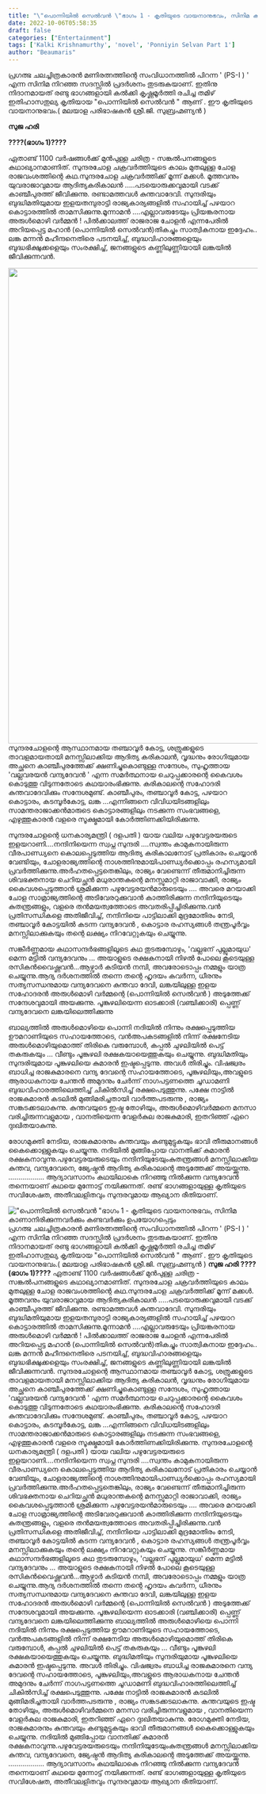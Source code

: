 ```yaml
---
title: "\"പൊന്നിയിൽ സെൽവൻ \"ഭാഗം 1 - കൃതിയുടെ വായനാനുഭവം, സിനിമ കാണാനിരിക്കുന്നവർക്കും കണ്ടവർക്കും ഉപയോഗപ്പെടും"
date: 2022-10-06T05:58:35
draft: false
categories: ["Entertainment"]
tags: ['Kalki Krishnamurthy', 'novel', 'Ponniyin Selvan Part 1']
author: "Beaumaris"
---
```


പ്രഗത്ഭ ചലച്ചിത്രകാരൻ മണിരത്നത്തിന്റെ സംവിധാനത്തിൽ പിറന്ന ' (PS-I ) ' എന്ന സിനിമ നിറഞ്ഞ സദസ്സിൽ പ്രദർശനം തുടരുകയാണ്. ഇതിനു നിദാനമായത് രണ്ടു ഭാഗങ്ങളായി കൽക്കി കൃഷ്ണമൂർത്തി രചിച്ച തമിഴ് ഇതിഹാസതുല്യ കൃതിയായ "പൊന്നിയിൽ സെൽവൻ " ആണ് .
ഈ കൃതിയുടെ വായനാനുഭവം.( മലയാള പരിഭാഷകൻ ശ്രീ.ജി. സുബ്രഹ്മണ്യൻ )

<strong>സുജ ഹരി</strong>

<strong>????(ഭാഗം 1)????</strong>

ഏതാണ്ട് 1100 വർഷങ്ങൾക്ക് മുൻപുള്ള ചരിത്ര - സങ്കൽപനങ്ങളുടെ കഥാഖ്യാനമാണിത്. സുന്ദരചോള ചക്രവർത്തിയുടെ കാലം മുതലുള്ള ചോള രാജവംശത്തിന്റെ കഥ.സുന്ദരചോള ചക്രവർത്തിക്ക് മൂന്ന് മക്കൾ. മൂത്തവനും യുവരാജാവുമായ ആദിത്യകരികാലൻ .....പടയൊരുക്കവുമായി വടക്ക് കാഞ്ചീപുരത്ത് ജീവിക്കുന്നു. രണ്ടാമത്തവൾ കുന്തവാദേവി. സുന്ദരിയും ബുദ്ധിമതിയുമായ ഇളയതമ്പുരാട്ടി രാജ്യകാര്യങ്ങളിൽ സഹായിച്ച് പഴയാറ കൊട്ടാരത്തിൽ താമസിക്കുന്നു.മൂന്നാമൻ ....എല്ലാവരുടേയും പ്രിയങ്കരനായ അരുൾമൊഴി വർമ്മൻ ! പിൽക്കാലത്ത് രാജരാജ ചോളൻ എന്നപേരിൽ അറിയപ്പെട്ട മഹാൻ (പൊന്നിയിൽ സെൽവൻ)തികച്ചും സാത്വികനായ ഇദ്ദേഹം.. ലങ്ക മന്നൻ മഹീന്ദനെതിരെ പടനയിച്ച്, ബുദ്ധവിഹാരങ്ങളെയും ബുദ്ധഭിക്ഷുക്കളെയും സംരക്ഷിച്ച്, ജനങ്ങളുടെ കണ്ണിലുണ്ണിയായി ലങ്കയിൽ ജീവിക്കുന്നവൻ.

<img class="size-full wp-image-353467 aligncenter" src="https://cdn.boolokam.com/articles/2022/10/wfffgggg.jpg" alt="" width="732" height="960" />സുന്ദരചോളന്റെ ആസ്ഥാനമായ തഞ്ചാവൂർ കോട്ട, ശത്രുക്കളുടെ താവളമായതായി മനസ്സിലാക്കിയ ആദിത്യ കരികാലൻ, വൃദ്ധനും രോഗിയുമായ അച്ഛനെ കാഞ്ചീപുരത്തേക്ക് ക്ഷണിച്ചുകൊണ്ടുള്ള സന്ദേശം, സുഹൃത്തായ 'വല്ലവരയൻ വന്ദ്യദേവൻ ' എന്ന സമർത്ഥനായ ചെറുപ്പക്കാരന്റെ കൈവശം കൊടുത്തു വിടുന്നതോടെ കഥയാരംഭിക്കുന്നു. കരികാലന്റെ സഹോദരി കുന്തവാദേവിക്കും സന്ദേശമുണ്ട്. കാഞ്ചീപുരം, തഞ്ചാവൂർ കോട്ട, പഴയാറ കൊട്ടാരം, കടമ്പൂർകോട്ട, ലങ്ക ...എന്നിങ്ങനെ വിവിധയിടങ്ങളിലും സാമന്തരാജാക്കൻമാരുടെ കൊട്ടാരങ്ങളിലും നടക്കുന്ന സംഭവങ്ങളെ, എഴുത്തുകാരൻ വളരെ സൂക്ഷ്മമായി കോർത്തിണക്കിയിരിക്കുന്നു.

സുന്ദരചോളന്റെ ധനകാര്യമന്ത്രി ( ദളപതി ) യായ വലിയ പഴുവേട്ടരയരുടെ ഇളയറാണി....നന്ദിനിയെന്ന സ്വപ്ന സുന്ദരി ....സ്വന്തം കാമുകനായിരുന്ന വീരപാണ്ഡ്യനെ കൊലപ്പെടുത്തിയ ആദിത്യ കരികാലനോട് പ്രതികാരം ചെയ്യാൻ വേണ്ടിയും, ചോളരാജ്യത്തിന്റെ നാശത്തിനുമായിപാണ്ഡ്യർക്കൊപ്പം രഹസ്യമായി പ്രവർത്തിക്കുന്നു.അർഹതപ്പെട്ടതെങ്കിലും, രാജ്യം വേണ്ടെന്ന് തീരുമാനിച്ചിരുന്ന ശിവഭക്തനായ ചെറിയച്ഛൻ മധുരാന്തകന്റെ മനസ്സുമാറ്റി രാജാവാക്കി, രാജ്യം കൈവശപ്പെടുത്താൻ ശ്രമിക്കുന്ന പഴുവേട്ടരയൻമാരുടെയും .... അവരെ മറയാക്കി ചോള സാമ്രാജ്യത്തിന്റെ അടിവേരറുക്കുവാൻ കാത്തിരിക്കുന്ന നന്ദിനിയുടെയും കുതന്ത്രങ്ങളും, വളരെ തൻമയത്വത്തോടെ അവതരിപ്പിച്ചിരിക്കുന്നു.വൻ പ്രതിസന്ധികളെ അതിജീവിച്ച്, നന്ദിനിയെ പാട്ടിലാക്കി മുദ്രമോതിരം നേടി, തഞ്ചാവൂർ കോട്ടയിൽ കടന്ന വന്ദ്യദേവൻ , കൊട്ടാര രഹസ്യങ്ങൾ തന്ത്രപൂർവ്വം മനസ്സിലാക്കുകയും തന്റെ ലക്ഷ്യം നിറവേറ്റുകയും ചെയ്യുന്നു.

സങ്കീർണ്ണമായ കഥാസന്ദർഭങ്ങളിലൂടെ കഥ തുടരുമ്പോഴും, 'വല്ലഭന് പുല്ലുമായുധ' മെന്ന മട്ടിൽ വന്ദ്യദേവനും ... അയാളുടെ രക്ഷകനായി നിഴൽ പോലെ കൂടെയുള്ള രസികൻവൈഷ്ണവൻ...ആഴ്വാർ കടിയൻ നമ്പി, അവരോടൊപ്പം നമ്മളും യാത്ര ചെയ്യുന്നു.ആദ്യ ദർശനത്തിൽ തന്നെ തന്റെ ഹൃദയം കവർന്ന, ധീരനും സത്യസന്ധനുമായ വന്ദ്യദേവനെ കുന്തവാ ദേവി, ലങ്കയിലുള്ള ഇളയ സഹോദരൻ അരുൾമൊഴി വർമ്മന്റെ (പൊന്നിയിൽ സെൽവൻ ) അടുത്തേക്ക് സന്ദേശവുമായി അയക്കുന്നു. പൂങ്കുഴലിയെന്ന ഓടക്കാരി (വഞ്ചിക്കാരി) പ്പെണ്ണ് വന്ദ്യദേവനെ ലങ്കയിലെത്തിക്കുന്നു

ബാല്യത്തിൽ അരുൾമൊഴിയെ പൊന്നി നദിയിൽ നിന്നും രക്ഷപ്പെടുത്തിയ ഊമറാണിയുടെ സഹായത്തോടെ, വൻഅപകടങ്ങളിൽ നിന്ന് രക്ഷനേടിയ അരുൾമൊഴിയുമൊത്ത് തിരികെ വരുമ്പോൾ, കപ്പൽ ചുഴലിയിൽ പെട്ട് തകരുകയും ... വീണ്ടും പൂങ്കുഴലി രക്ഷകയായെത്തുകയും ചെയ്യുന്നു.
ബുദ്ധിമതിയും സുന്ദരിയുമായ പൂങ്കുഴലിയെ കുമാരൻ ഇഷ്ടപ്പെടുന്നു. അവൾ തിരിച്ചും. വിഷജ്വരം ബാധിച്ച രാജകുമാരനെ വന്ദ്യ ദേവന്റെ സഹായത്തോടെ, പൂങ്കുഴലിയും,അവളുടെ ആരാധകനായ ചേന്തൻ അമുദനും ചേർന്ന് നാഗപട്ടണത്തെ ചൂഡാമണി ബുദ്ധവിഹാരത്തിലെത്തിച്ച് ചികിൽസിച്ച് രക്ഷപെടുത്തുന്നു. പക്ഷേ നാട്ടിൽ രാജകുമാരൻ കടലിൽ മുങ്ങിമരിച്ചതായി വാർത്തപടരുന്നു , രാജ്യം സങ്കടക്കടലാകുന്നു. കുന്തവയുടെ ഇഷ്ട തോഴിയും, അരുൾമൊഴിവർമ്മനെ മനസാ വരിച്ചിരുന്നവളുമായ , വാനതിയെന്ന വേളർകുല രാജകുമാരി, ഇതറിഞ്ഞ് ഏറെ ദുഃഖിതയാകുന്നു.

രോഗമുക്തി നേടിയ, രാജകുമാരനും കുന്തവയും കണ്ടുമുട്ടുകയും ഭാവി തീരുമാനങ്ങൾ കൈക്കൊള്ളുകയും ചെയ്യുന്നു. നദിയിൽ മുങ്ങിപ്പോയ വാനതിക്ക് കുമാരൻ രക്ഷകനാവുന്നു.പഴുവേട്ടരയരുടെയും നന്ദിനിയുടേയുംകുതന്ത്രങ്ങൾ മനസ്സിലാക്കിയ കുന്തവ, വന്ദ്യദേവനെ, ജ്യേഷ്ഠൻ ആദിത്യ കരികാലന്റെ അടുത്തേക്ക് അയയ്ക്കുന്നു.
..................
ആദ്യാവസാനം കഥയിലാകെ നിറഞ്ഞു നിൽക്കുന്ന വന്ദ്യദേവൻ തന്നെയാണ് കഥയെ മുന്നോട്ട് നയിക്കുന്നത്.
രണ്ട് ഭാഗങ്ങളായുള്ള കൃതിയുടെ സവിശേഷത, അതീവലളിതവും സുന്ദരവുമായ ആഖ്യാന രീതിയാണ്.


!["പൊന്നിയിൽ സെൽവൻ "ഭാഗം 1 - കൃതിയുടെ വായനാനുഭവം, സിനിമ കാണാനിരിക്കുന്നവർക്കും കണ്ടവർക്കും ഉപയോഗപ്പെടും](https://cdn.boolokam.com/articles/2022/10/wfffgggg.jpg)പ്രഗത്ഭ ചലച്ചിത്രകാരൻ മണിരത്നത്തിന്റെ സംവിധാനത്തിൽ പിറന്ന ' (PS-I ) ' എന്ന സിനിമ നിറഞ്ഞ സദസ്സിൽ പ്രദർശനം തുടരുകയാണ്. ഇതിനു നിദാനമായത് രണ്ടു ഭാഗങ്ങളായി കൽക്കി കൃഷ്ണമൂർത്തി രചിച്ച തമിഴ് ഇതിഹാസതുല്യ കൃതിയായ "പൊന്നിയിൽ സെൽവൻ " ആണ് . ഈ കൃതിയുടെ വായനാനുഭവം.( മലയാള പരിഭാഷകൻ ശ്രീ.ജി. സുബ്രഹ്മണ്യൻ ) **സുജ ഹരി** **????(ഭാഗം 1)????** ഏതാണ്ട് 1100 വർഷങ്ങൾക്ക് മുൻപുള്ള ചരിത്ര - സങ്കൽപനങ്ങളുടെ കഥാഖ്യാനമാണിത്. സുന്ദരചോള ചക്രവർത്തിയുടെ കാലം മുതലുള്ള ചോള രാജവംശത്തിന്റെ കഥ.സുന്ദരചോള ചക്രവർത്തിക്ക് മൂന്ന് മക്കൾ. മൂത്തവനും യുവരാജാവുമായ ആദിത്യകരികാലൻ .....പടയൊരുക്കവുമായി വടക്ക് കാഞ്ചീപുരത്ത് ജീവിക്കുന്നു. രണ്ടാമത്തവൾ കുന്തവാദേവി. സുന്ദരിയും ബുദ്ധിമതിയുമായ ഇളയതമ്പുരാട്ടി രാജ്യകാര്യങ്ങളിൽ സഹായിച്ച് പഴയാറ കൊട്ടാരത്തിൽ താമസിക്കുന്നു.മൂന്നാമൻ ....എല്ലാവരുടേയും പ്രിയങ്കരനായ അരുൾമൊഴി വർമ്മൻ ! പിൽക്കാലത്ത് രാജരാജ ചോളൻ എന്നപേരിൽ അറിയപ്പെട്ട മഹാൻ (പൊന്നിയിൽ സെൽവൻ)തികച്ചും സാത്വികനായ ഇദ്ദേഹം.. ലങ്ക മന്നൻ മഹീന്ദനെതിരെ പടനയിച്ച്, ബുദ്ധവിഹാരങ്ങളെയും ബുദ്ധഭിക്ഷുക്കളെയും സംരക്ഷിച്ച്, ജനങ്ങളുടെ കണ്ണിലുണ്ണിയായി ലങ്കയിൽ ജീവിക്കുന്നവൻ. സുന്ദരചോളന്റെ ആസ്ഥാനമായ തഞ്ചാവൂർ കോട്ട, ശത്രുക്കളുടെ താവളമായതായി മനസ്സിലാക്കിയ ആദിത്യ കരികാലൻ, വൃദ്ധനും രോഗിയുമായ അച്ഛനെ കാഞ്ചീപുരത്തേക്ക് ക്ഷണിച്ചുകൊണ്ടുള്ള സന്ദേശം, സുഹൃത്തായ 'വല്ലവരയൻ വന്ദ്യദേവൻ ' എന്ന സമർത്ഥനായ ചെറുപ്പക്കാരന്റെ കൈവശം കൊടുത്തു വിടുന്നതോടെ കഥയാരംഭിക്കുന്നു. കരികാലന്റെ സഹോദരി കുന്തവാദേവിക്കും സന്ദേശമുണ്ട്. കാഞ്ചീപുരം, തഞ്ചാവൂർ കോട്ട, പഴയാറ കൊട്ടാരം, കടമ്പൂർകോട്ട, ലങ്ക ...എന്നിങ്ങനെ വിവിധയിടങ്ങളിലും സാമന്തരാജാക്കൻമാരുടെ കൊട്ടാരങ്ങളിലും നടക്കുന്ന സംഭവങ്ങളെ, എഴുത്തുകാരൻ വളരെ സൂക്ഷ്മമായി കോർത്തിണക്കിയിരിക്കുന്നു. സുന്ദരചോളന്റെ ധനകാര്യമന്ത്രി ( ദളപതി ) യായ വലിയ പഴുവേട്ടരയരുടെ ഇളയറാണി....നന്ദിനിയെന്ന സ്വപ്ന സുന്ദരി ....സ്വന്തം കാമുകനായിരുന്ന വീരപാണ്ഡ്യനെ കൊലപ്പെടുത്തിയ ആദിത്യ കരികാലനോട് പ്രതികാരം ചെയ്യാൻ വേണ്ടിയും, ചോളരാജ്യത്തിന്റെ നാശത്തിനുമായിപാണ്ഡ്യർക്കൊപ്പം രഹസ്യമായി പ്രവർത്തിക്കുന്നു.അർഹതപ്പെട്ടതെങ്കിലും, രാജ്യം വേണ്ടെന്ന് തീരുമാനിച്ചിരുന്ന ശിവഭക്തനായ ചെറിയച്ഛൻ മധുരാന്തകന്റെ മനസ്സുമാറ്റി രാജാവാക്കി, രാജ്യം കൈവശപ്പെടുത്താൻ ശ്രമിക്കുന്ന പഴുവേട്ടരയൻമാരുടെയും .... അവരെ മറയാക്കി ചോള സാമ്രാജ്യത്തിന്റെ അടിവേരറുക്കുവാൻ കാത്തിരിക്കുന്ന നന്ദിനിയുടെയും കുതന്ത്രങ്ങളും, വളരെ തൻമയത്വത്തോടെ അവതരിപ്പിച്ചിരിക്കുന്നു.വൻ പ്രതിസന്ധികളെ അതിജീവിച്ച്, നന്ദിനിയെ പാട്ടിലാക്കി മുദ്രമോതിരം നേടി, തഞ്ചാവൂർ കോട്ടയിൽ കടന്ന വന്ദ്യദേവൻ , കൊട്ടാര രഹസ്യങ്ങൾ തന്ത്രപൂർവ്വം മനസ്സിലാക്കുകയും തന്റെ ലക്ഷ്യം നിറവേറ്റുകയും ചെയ്യുന്നു. സങ്കീർണ്ണമായ കഥാസന്ദർഭങ്ങളിലൂടെ കഥ തുടരുമ്പോഴും, 'വല്ലഭന് പുല്ലുമായുധ' മെന്ന മട്ടിൽ വന്ദ്യദേവനും ... അയാളുടെ രക്ഷകനായി നിഴൽ പോലെ കൂടെയുള്ള രസികൻവൈഷ്ണവൻ...ആഴ്വാർ കടിയൻ നമ്പി, അവരോടൊപ്പം നമ്മളും യാത്ര ചെയ്യുന്നു.ആദ്യ ദർശനത്തിൽ തന്നെ തന്റെ ഹൃദയം കവർന്ന, ധീരനും സത്യസന്ധനുമായ വന്ദ്യദേവനെ കുന്തവാ ദേവി, ലങ്കയിലുള്ള ഇളയ സഹോദരൻ അരുൾമൊഴി വർമ്മന്റെ (പൊന്നിയിൽ സെൽവൻ ) അടുത്തേക്ക് സന്ദേശവുമായി അയക്കുന്നു. പൂങ്കുഴലിയെന്ന ഓടക്കാരി (വഞ്ചിക്കാരി) പ്പെണ്ണ് വന്ദ്യദേവനെ ലങ്കയിലെത്തിക്കുന്നു ബാല്യത്തിൽ അരുൾമൊഴിയെ പൊന്നി നദിയിൽ നിന്നും രക്ഷപ്പെടുത്തിയ ഊമറാണിയുടെ സഹായത്തോടെ, വൻഅപകടങ്ങളിൽ നിന്ന് രക്ഷനേടിയ അരുൾമൊഴിയുമൊത്ത് തിരികെ വരുമ്പോൾ, കപ്പൽ ചുഴലിയിൽ പെട്ട് തകരുകയും ... വീണ്ടും പൂങ്കുഴലി രക്ഷകയായെത്തുകയും ചെയ്യുന്നു. ബുദ്ധിമതിയും സുന്ദരിയുമായ പൂങ്കുഴലിയെ കുമാരൻ ഇഷ്ടപ്പെടുന്നു. അവൾ തിരിച്ചും. വിഷജ്വരം ബാധിച്ച രാജകുമാരനെ വന്ദ്യ ദേവന്റെ സഹായത്തോടെ, പൂങ്കുഴലിയും,അവളുടെ ആരാധകനായ ചേന്തൻ അമുദനും ചേർന്ന് നാഗപട്ടണത്തെ ചൂഡാമണി ബുദ്ധവിഹാരത്തിലെത്തിച്ച് ചികിൽസിച്ച് രക്ഷപെടുത്തുന്നു. പക്ഷേ നാട്ടിൽ രാജകുമാരൻ കടലിൽ മുങ്ങിമരിച്ചതായി വാർത്തപടരുന്നു , രാജ്യം സങ്കടക്കടലാകുന്നു. കുന്തവയുടെ ഇഷ്ട തോഴിയും, അരുൾമൊഴിവർമ്മനെ മനസാ വരിച്ചിരുന്നവളുമായ , വാനതിയെന്ന വേളർകുല രാജകുമാരി, ഇതറിഞ്ഞ് ഏറെ ദുഃഖിതയാകുന്നു. രോഗമുക്തി നേടിയ, രാജകുമാരനും കുന്തവയും കണ്ടുമുട്ടുകയും ഭാവി തീരുമാനങ്ങൾ കൈക്കൊള്ളുകയും ചെയ്യുന്നു. നദിയിൽ മുങ്ങിപ്പോയ വാനതിക്ക് കുമാരൻ രക്ഷകനാവുന്നു.പഴുവേട്ടരയരുടെയും നന്ദിനിയുടേയുംകുതന്ത്രങ്ങൾ മനസ്സിലാക്കിയ കുന്തവ, വന്ദ്യദേവനെ, ജ്യേഷ്ഠൻ ആദിത്യ കരികാലന്റെ അടുത്തേക്ക് അയയ്ക്കുന്നു. .................. ആദ്യാവസാനം കഥയിലാകെ നിറഞ്ഞു നിൽക്കുന്ന വന്ദ്യദേവൻ തന്നെയാണ് കഥയെ മുന്നോട്ട് നയിക്കുന്നത്. രണ്ട് ഭാഗങ്ങളായുള്ള കൃതിയുടെ സവിശേഷത, അതീവലളിതവും സുന്ദരവുമായ ആഖ്യാന രീതിയാണ്.
